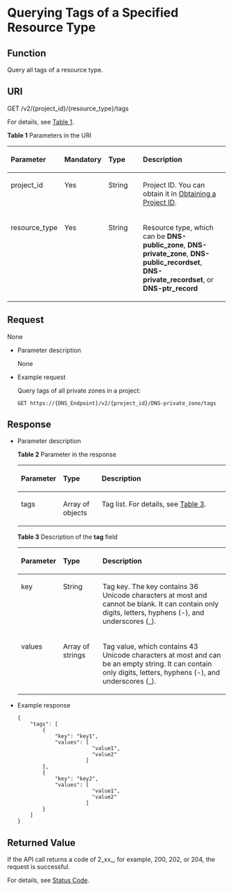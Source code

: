 # Querying Tags of a Specified Resource Type<a name="dns_api_67005"></a>

## Function<a name="section2763065016101"></a>

Query all tags of a resource type.

## URI<a name="section53701671161015"></a>

GET /v2/\{project\_id\}/\{resource\_type\}/tags

For details, see  [Table 1](#table6099729418149).

**Table  1**  Parameters in the URI

<a name="table6099729418149"></a>
<table><thead align="left"><tr id="row3442661918149"><th class="cellrowborder" valign="top" width="22.64%" id="mcps1.2.5.1.1"><p id="p3709279118149"><a name="p3709279118149"></a><a name="p3709279118149"></a><strong id="b67491352133415"><a name="b67491352133415"></a><a name="b67491352133415"></a>Parameter</strong></p>
</th>
<th class="cellrowborder" valign="top" width="17.37%" id="mcps1.2.5.1.2"><p id="p5172606218149"><a name="p5172606218149"></a><a name="p5172606218149"></a><strong id="b12453253183413"><a name="b12453253183413"></a><a name="b12453253183413"></a>Mandatory</strong></p>
</th>
<th class="cellrowborder" valign="top" width="17.349999999999998%" id="mcps1.2.5.1.3"><p id="p2906151418149"><a name="p2906151418149"></a><a name="p2906151418149"></a><strong id="b13154544345"><a name="b13154544345"></a><a name="b13154544345"></a>Type</strong></p>
</th>
<th class="cellrowborder" valign="top" width="42.64%" id="mcps1.2.5.1.4"><p id="p517246718149"><a name="p517246718149"></a><a name="p517246718149"></a><strong id="b1652975517341"><a name="b1652975517341"></a><a name="b1652975517341"></a>Description</strong></p>
</th>
</tr>
</thead>
<tbody><tr id="row1631668818149"><td class="cellrowborder" valign="top" width="22.64%" headers="mcps1.2.5.1.1 "><p id="p4658337018149"><a name="p4658337018149"></a><a name="p4658337018149"></a>project_id</p>
</td>
<td class="cellrowborder" valign="top" width="17.37%" headers="mcps1.2.5.1.2 "><p id="p1515661618149"><a name="p1515661618149"></a><a name="p1515661618149"></a>Yes</p>
</td>
<td class="cellrowborder" valign="top" width="17.349999999999998%" headers="mcps1.2.5.1.3 "><p id="p1972638718149"><a name="p1972638718149"></a><a name="p1972638718149"></a>String</p>
</td>
<td class="cellrowborder" valign="top" width="42.64%" headers="mcps1.2.5.1.4 "><p id="p5433349018149"><a name="p5433349018149"></a><a name="p5433349018149"></a>Project ID. You can obtain it in <a href="obtaining-a-project-id.md">Obtaining a Project ID</a>.</p>
</td>
</tr>
<tr id="row1923936518149"><td class="cellrowborder" valign="top" width="22.64%" headers="mcps1.2.5.1.1 "><p id="p1488470218149"><a name="p1488470218149"></a><a name="p1488470218149"></a>resource_type</p>
</td>
<td class="cellrowborder" valign="top" width="17.37%" headers="mcps1.2.5.1.2 "><p id="p6481017518149"><a name="p6481017518149"></a><a name="p6481017518149"></a>Yes</p>
</td>
<td class="cellrowborder" valign="top" width="17.349999999999998%" headers="mcps1.2.5.1.3 "><p id="p1513281718149"><a name="p1513281718149"></a><a name="p1513281718149"></a>String</p>
</td>
<td class="cellrowborder" valign="top" width="42.64%" headers="mcps1.2.5.1.4 "><p id="p1779865118149"><a name="p1779865118149"></a><a name="p1779865118149"></a>Resource type, which can be <strong id="b1147611553514"><a name="b1147611553514"></a><a name="b1147611553514"></a>DNS-public_zone</strong>, <strong id="b1347615143517"><a name="b1347615143517"></a><a name="b1347615143517"></a>DNS-private_zone</strong>, <strong id="b9477105183520"><a name="b9477105183520"></a><a name="b9477105183520"></a>DNS-public_recordset</strong>, <strong id="b144779523516"><a name="b144779523516"></a><a name="b144779523516"></a>DNS-private_recordset</strong>, or <strong id="b184781853350"><a name="b184781853350"></a><a name="b184781853350"></a>DNS-ptr_record</strong></p>
</td>
</tr>
</tbody>
</table>

## Request<a name="section44958995161021"></a>

None

-   Parameter description

    None

-   Example request

    Query tags of all private zones in a project:

    ```
    GET https://{DNS_Endpoint}/v2/{project_id}/DNS-private_zone/tags
    ```


## Response<a name="section40090803161031"></a>

-   Parameter description

    **Table  2**  Parameter in the response

    <a name="t593ae00046564bbcb49e84485ef14071"></a>
    <table><thead align="left"><tr id="rf54583b8c8e0499691d7d9ff9f06f37a"><th class="cellrowborder" valign="top" width="19.24%" id="mcps1.2.4.1.1"><p id="a86661040859b40a8b253c065971cf8ae"><a name="a86661040859b40a8b253c065971cf8ae"></a><a name="a86661040859b40a8b253c065971cf8ae"></a><strong>Parameter</strong></p>
    </th>
    <th class="cellrowborder" valign="top" width="18.67%" id="mcps1.2.4.1.2"><p id="a5cfaf558b8724bd999608631ffa7f08f"><a name="a5cfaf558b8724bd999608631ffa7f08f"></a><a name="a5cfaf558b8724bd999608631ffa7f08f"></a><strong>Type</strong></p>
    </th>
    <th class="cellrowborder" valign="top" width="62.09%" id="mcps1.2.4.1.3"><p id="acc90819224564ea5a481fc9816ae6a22"><a name="acc90819224564ea5a481fc9816ae6a22"></a><a name="acc90819224564ea5a481fc9816ae6a22"></a><strong>Description</strong></p>
    </th>
    </tr>
    </thead>
    <tbody><tr id="r30b7bae25edb4cfc8fd03903cbe75b5a"><td class="cellrowborder" valign="top" width="19.24%" headers="mcps1.2.4.1.1 "><p id="a0c6dfa6d8f3f4730a43d1c0f2e94cbe0"><a name="a0c6dfa6d8f3f4730a43d1c0f2e94cbe0"></a><a name="a0c6dfa6d8f3f4730a43d1c0f2e94cbe0"></a>tags</p>
    </td>
    <td class="cellrowborder" valign="top" width="18.67%" headers="mcps1.2.4.1.2 "><p id="p10265887147"><a name="p10265887147"></a><a name="p10265887147"></a>Array of objects</p>
    </td>
    <td class="cellrowborder" valign="top" width="62.09%" headers="mcps1.2.4.1.3 "><p id="add06d19cb36743c8b9be66895278d027"><a name="add06d19cb36743c8b9be66895278d027"></a><a name="add06d19cb36743c8b9be66895278d027"></a>Tag list. For details, see <a href="#table19530794112436">Table 3</a>.</p>
    </td>
    </tr>
    </tbody>
    </table>

    **Table  3**  Description of the  **tag**  field

    <a name="table19530794112436"></a>
    <table><thead align="left"><tr id="row15361836112436"><th class="cellrowborder" valign="top" width="18.011801180118013%" id="mcps1.2.4.1.1"><p id="p58707511112436"><a name="p58707511112436"></a><a name="p58707511112436"></a><strong id="b1215310182812"><a name="b1215310182812"></a><a name="b1215310182812"></a>Parameter</strong></p>
    </th>
    <th class="cellrowborder" valign="top" width="19.28192819281928%" id="mcps1.2.4.1.2"><p id="p42210623112436"><a name="p42210623112436"></a><a name="p42210623112436"></a><strong>Type</strong></p>
    </th>
    <th class="cellrowborder" valign="top" width="62.70627062706271%" id="mcps1.2.4.1.3"><p id="p63617265112436"><a name="p63617265112436"></a><a name="p63617265112436"></a><strong id="b228181142817"><a name="b228181142817"></a><a name="b228181142817"></a>Description</strong></p>
    </th>
    </tr>
    </thead>
    <tbody><tr id="row35684479112436"><td class="cellrowborder" valign="top" width="18.011801180118013%" headers="mcps1.2.4.1.1 "><p id="p13313439112530"><a name="p13313439112530"></a><a name="p13313439112530"></a>key</p>
    </td>
    <td class="cellrowborder" valign="top" width="19.28192819281928%" headers="mcps1.2.4.1.2 "><p id="p35653193112436"><a name="p35653193112436"></a><a name="p35653193112436"></a>String</p>
    </td>
    <td class="cellrowborder" valign="top" width="62.70627062706271%" headers="mcps1.2.4.1.3 "><p id="p48921437201850"><a name="p48921437201850"></a><a name="p48921437201850"></a>Tag key. The key contains 36 Unicode characters at most and cannot be blank. It can contain only digits, letters, hyphens (-), and underscores (_).</p>
    </td>
    </tr>
    <tr id="row20048002112436"><td class="cellrowborder" valign="top" width="18.011801180118013%" headers="mcps1.2.4.1.1 "><p id="p66095544112533"><a name="p66095544112533"></a><a name="p66095544112533"></a>values</p>
    </td>
    <td class="cellrowborder" valign="top" width="19.28192819281928%" headers="mcps1.2.4.1.2 "><p id="p60123528112436"><a name="p60123528112436"></a><a name="p60123528112436"></a>Array of strings</p>
    </td>
    <td class="cellrowborder" valign="top" width="62.70627062706271%" headers="mcps1.2.4.1.3 "><p id="p61714725112922"><a name="p61714725112922"></a><a name="p61714725112922"></a>Tag value, which contains 43 Unicode characters at most and can be an empty string. It can contain only digits, letters, hyphens (-), and underscores (_).</p>
    </td>
    </tr>
    </tbody>
    </table>

-   Example response

    ```
    {
        "tags": [
            {
                "key": "key1", 
                "values": [
                            "value1", 
                            "value2"
                          ]
            }, 
            {
                "key": "key2", 
                "values": [
                            "value1", 
                            "value2"
                          ]
            }
        ]
    }
    ```


## Returned Value<a name="section9249181042119"></a>

If the API call returns a code of 2_xx_, for example, 200, 202, or 204, the request is successful.

For details, see  [Status Code](status-code.md).

